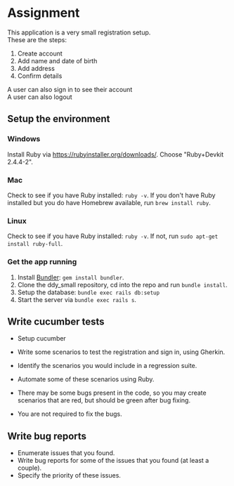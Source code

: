 # Assignment

This application is a very small registration setup.  
These are the steps:

1. Create account
2. Add name and date of birth
3. Add address
4. Confirm details

A user can also sign in to see their account  
A user can also logout

## Setup the environment

### Windows

Install Ruby via https://rubyinstaller.org/downloads/. Choose "Ruby+Devkit 2.4.4-2".

### Mac

Check to see if you have Ruby installed: `ruby -v`. If you don't have Ruby installed but you do have Homebrew available, run `brew install ruby`.

### Linux

Check to see if you have Ruby installed: `ruby -v`. If not, run `sudo apt-get install ruby-full`.

### Get the app running

1. Install [Bundler](https://bundler.io/): `gem install bundler`.
2. Clone the ddy_small repository, cd into the repo and run `bundle install`.
3. Setup the database: `bundle exec rails db:setup`
4. Start the server via `bundle exec rails s`.

## Write cucumber tests

* Setup cucumber 
* Write some scenarios to test the registration and sign in, using Gherkin.
* Identify the scenarios you would include in a regression suite.
* Automate some of these scenarios using Ruby.

* There may be some bugs present in the code, so you may create scenarios that are red, but should be green after bug fixing. 
* You are not required to fix the bugs.  

## Write bug reports

* Enumerate issues that you found.
* Write bug reports for some of the issues that you found (at least a couple).
* Specify the priority of these issues.
